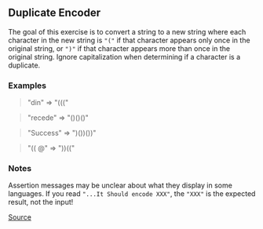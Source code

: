 ## Duplicate Encoder

The goal of this exercise is to convert a string to a new string where each character in the new string is `"("` if that character appears only once in the original string, or `")"` if that character appears more than once in the original string. Ignore capitalization when determining if a character is a duplicate.

### Examples

> "din"      =>  "((("

> "recede"   =>  "()()()"

> "Success"  =>  ")())())"

> "(( @"     =>  "))((" 

### Notes

Assertion messages may be unclear about what they display in some languages. If you read `"...It Should encode XXX"`, the `"XXX"` is the expected result, not the input!

[Source](https://www.codewars.com/kata/54b42f9314d9229fd6000d9c/train/python)